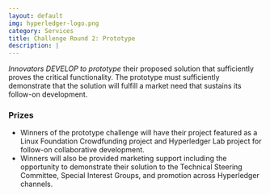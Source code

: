 ```yaml
---
layout: default
img: hyperledger-logo.png
category: Services
title: Challenge Round 2: Prototype
description: |
---
```

*Innovators DEVELOP to prototype* their proposed solution that sufficiently proves the critical functionality. The prototype must sufficiently demonstrate that the solution will fulfill a market need that sustains its follow-on development.

### Prizes
*    Winners of the prototype challenge will have their project featured as a Linux Foundation Crowdfunding project and Hyperledger Lab project for follow-on collaborative development.
*    Winners will also be provided marketing support including the opportunity to demonstrate their solution to the Technical Steering Committee, Special Interest Groups, and promotion across Hyperledger channels.

